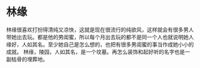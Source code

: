 # 林缘

林缘很喜欢打扮得清纯又凉快，这就是现在很流行的纯欲风，这样就会有很多男人带她出去玩。都是他的男闺蜜，所以每个月出去玩的都不是同一个人也就说明她人缘好，人如其名。至少她自己是怎么想的，也把有很多男闺蜜的事当作成她小小的成就。
林缘，陵园，人如其名，是一个坟墓。再怎么装饰和起好听的名字也是一副枯骨的埋葬地。
